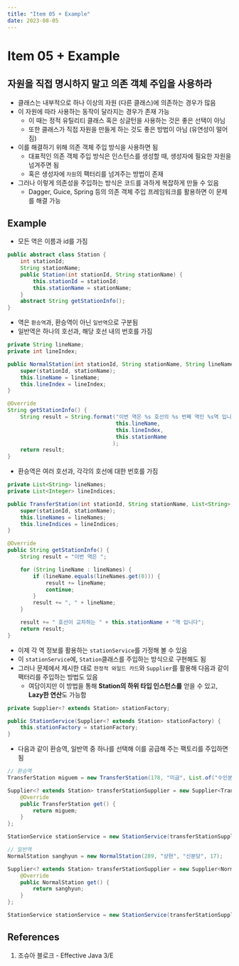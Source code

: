 ```yaml
---
title: "Item 05 + Example"
date: 2023-08-05
---
```


# Item 05 + Example

## 자원을 직접 명시하지 말고 의존 객체 주입을 사용하라

- 클래스는 내부적으로 하나 이상의 자원 (다른 클래스)에 의존하는 경우가 많음
- 이 자원에 따라 사용하는 동작이 달라지는 경우가 존재 가능
  - 이 때는 정적 유틸리티 클래스 혹은 싱글턴을 사용하는 것은 좋은 선택이 아님
  - 또한 클래스가 직접 자원을 만들게 하는 것도 좋은 방법이 아님 (유연성이 떨어짐)
- 이를 해결하기 위해 의존 객체 주입 방식을 사용하면 됨
  - 대표적인 의존 객체 주입 방식은 인스턴스를 생성할 때, 생성자에 필요한 자원을 넘겨주면 됨
  - 혹은 생성자에 `자원`의 팩터리를 넘겨주는 방법이 존재
- 그러나 이렇게 의존성을 주입하는 방식은 코드를 과하게 복잡하게 만들 수 있음
  - Dagger, Guice, Spring 등의 의존 객체 주입 프레임워크를 활용하면 이 문제를 해결 가능

## Example

- 모든 역은 이름과 id를 가짐

```java
public abstract class Station {
    int stationId;
    String stationName;
    public Station(int stationId, String stationName) {
        this.stationId = stationId;
        this.stationName = stationName;
    }
    abstract String getStationInfo();
}
```

- 역은 `환승역`과, 환승역이 아닌 `일반역`으로 구분됨
- 일반역은 하나의 호선과, 해당 호선 내의 번호를 가짐

```java
private String lineName;
private int lineIndex;

public NormalStation(int stationId, String stationName, String lineName, int lineIndex) {
    super(stationId, stationName);
    this.lineName = lineName;
    this.lineIndex = lineIndex;
}

@Override
String getStationInfo() {
    String result = String.format("이번 역은 %s 호선의 %s 번째 역인 %s역 입니다",
                                  this.lineName,
                                  this.lineIndex,
                                  this.stationName
                                 );
    return result;
}
```

- 환승역은 여러 호선과, 각각의 호선에 대한 번호를 가짐

```java
private List<String> lineNames;
private List<Integer> lineIndices;

public TransferStation(int stationId, String stationName, List<String> lineNames, List<Integer> lineIndices) {
    super(stationId, stationName);
    this.lineNames = lineNames;
    this.lineIndices = lineIndices;
}

@Override
public String getStationInfo() {
    String result = "이번 역은 ";

    for (String lineName : lineNames) {
        if (lineName.equals(lineNames.get(0))) {
            result += lineName;
            continue;
        }
        result += ", " + lineName;
    }

    result += " 호선이 교차하는 " + this.stationName + "역 입니다";
    return result;
}
```

- 이제 각 역 정보를 활용하는 `stationService`를 가정해 볼 수 있음
- 이 `stationService`에, `Station`클래스를 주입하는 방식으로 구현해도 됨
- 그러나 문제에서 제시한 대로 `한정적 와일드 카드`와 `Supplier`를 활용해 다음과 같이 팩터리를 주입하는 방법도 있음
  - 여담이지만 이 방법을 통해 **Station의 하위 타입 인스턴스를** 얻을 수 있고, **Lazy한 연산**도 가능함

```java
private Supplier<? extends Station> stationFactory;

public StationService(Supplier<? extends Station> stationFactory) {
    this.stationFactory = stationFactory;
}
```

- 다음과 같이 환승역, 일반역 중 하나를 선택해 이를 공급해 주는 팩토리를 주입하면 됨

```java
// 환승역
TransferStation miguem = new TransferStation(178, "미금", List.of("수인분당", "신분당"), List.of(231, 13));

Supplier<? extends Station> transferStationSupplier = new Supplier<TransferStation>() {
    @Override
    public TransferStation get() {
        return miguem;
    }
};

StationService stationService = new StationService(transferStationSupplier);        

// 일반역
NormalStation sanghyun = new NormalStation(289, "상현", "신분당", 17);

Supplier<? extends Station> transferStationSupplier = new Supplier<NormalStation>() {
    @Override
    public NormalStation get() {
        return sanghyun;
    }
};

StationService stationService = new StationService(transferStationSupplier);
```

## References

1. 조슈아 블로크 - Effective Java 3/E
